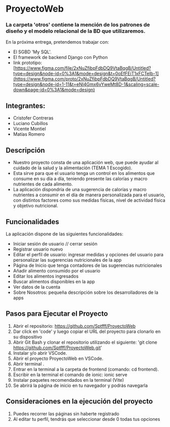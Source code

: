 # ProyectoWeb

### La carpeta 'otros' contiene la mención de los patrones de diseño y el modelo relacional de la BD que utilizaremos.
En la próxima entrega, pretendemos trabajar con:
- El SGBD 'My SQL'.
- El framework de backend Django con Python
- link prototipo: [https://www.figma.com/file/2xNuZfibpFdbDQ9VtaBqgB/Untitled?type=design&node-id=0%3A1&mode=design&t=0oEfFEiT1xFCTeIb-1](https://www.figma.com/proto/2xNuZfibpFdbDQ9VtaBqgB/Untitled?type=design&node-id=1-11&t=eNI4Gmx6vYweMt8D-1&scaling=scale-down&page-id=0%3A1&mode=design)
  
## Integrantes:
- Cristofer Contreras
- Luciano Cubillos
- Vicente Montiel
- Matías Romero

## Descripción
* Nuestro proyecto consta de una aplicación web, que puede ayudar al cuidado de la salud y la alimentación (TEMA 1 Escogido).
* Esta sirve para que el usuario tenga un control en los alimentos que consume en su día a día, teniendo presente las calorías y macro nutrientes de cada alimento.
* La aplicación dispondría de una sugerencia de calorías y macro nutrientes a consumir en el día de manera personalizada para el usuario, con distintos factores como sus medidas físicas, nivel de actividad física y objetivo nutricional. 

## Funcionalidades
La aplicación dispone de las siguientes funcionalidades:
- Iniciar sesión de usuario // cerrar sesión
- Registrar usuario nuevo
- Editar el perfil de usuario: ingresar medidas y opciones del usuario para personalizar las sugerencias nutricionales de la app
- Página de Inicio que tenga contadores de las sugerencias nutricionales
- Añadir alimento consumido por el usuario
- Editar los alimentos ingresados
- Buscar alimentos disponibles en la app
- Ver datos de la cuenta
- Sobre Nosotros: pequeña descripción sobre los desarrolladores de la apps

## Pasos para Ejecutar el Proyecto
1. Abrir el repositorio: https://github.com/Sptfff/ProyectoWeb
2. Dar click en 'code' y luego copiar el URL del proyecto para clonarlo en su dispositivo
3. Abrir Git Bash y clonar el repositorio utilizando el siguiente: 'git clone https://github.com/Sptfff/ProyectoWeb.git'
4. Instalar y/o abrir VSCode.
5. Abrir el proyecto ProyectoWeb en VSCode.
6. Abrir terminal <cmd>.
7. Entrar en la terminal a la carpeta de frontend (comando: cd frontend).
8. Escribir en la terminal el comando de ionic: ionic serve
9. Instalar paquetes recomendados en la terminal (Vite)
10. Se abrirá la página de inicio en tu navegador y podrás navegarla

## Consideraciones en la ejecución del proyecto
1. Puedes recorrer las páginas sin haberte registrado
2. Al editar tu perfil, tendrás que seleccionar desde 0 todas tus opciones
   
